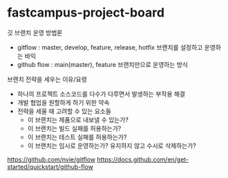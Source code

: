 # fastcampus-project-board

깃 브랜치 운영 방법론

* gitflow : master, develop, feature, release, hotfix 브랜치를 설정하고 운영하는 바익
* github flow : main(master), feature 브랜치만으로 운영하는 방식

브랜치 전략을 세우는 이유/요령

* 하나의 프로젝트 소스코드를 다수가 다루면서 발생하는 부작용 해결
* 개발 협업을 원할하게 하기 위한 약속
* 전략을 세울 때 고려할 수 있는 요소들
  * 이 브랜치는 제품으로 내보낼 수 있는가?
  * 이 브랜치는 빌드 실패를 허용하는가?
  * 이 브랜치는 테스트 실패를 허용하는가?
  * 이 브랜치는 임시로 운영하는가? 유지하지 않고 수시로 삭제하는가?
  
https://github.com/nvie/gitflow
https://docs.github.com/en/get-started/quickstart/github-flow
